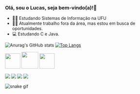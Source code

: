 ### Olá, sou o Lucas, seja bem-vindo(a)!👋


- 👨‍💻 Estudando Sistemas de Informação na UFU
- 👨‍🏭 Atualmente trabalho fora da área, mas estou em busca de oportunidades.
- 💻 Estudando C e Java.

![Anurag's GitHub stats](https://github-readme-stats.vercel.app/api?username=aflucasgabriel&show_icons=true&theme=github_dark)
[![Top Langs](https://github-readme-stats.vercel.app/api/top-langs/?username=aflucasgabriel&hide_progress=true&layout=compact&theme=github_dark)](https://github.com/anuraghazra/github-readme-stats)

<img width = "50" height="50" src="https://cdn.jsdelivr.net/gh/devicons/devicon/icons/c/c-original.svg" />   <img width = "55" height="55" src="https://cdn.jsdelivr.net/gh/devicons/devicon/icons/java/java-original-wordmark.svg" />   <img width = "50" height="50" src="https://cdn.jsdelivr.net/gh/devicons/devicon/icons/haskell/haskell-original.svg" />

<div>

<a href = "https://www.instagram.com/_iamlucxs/" target="_blank"><img src = "https://img.shields.io/badge/Instagram-E4405F?style=for-the-badge&logo=instagram&logoColor=white" target = "_blank"></a> <a href = "https://www.linkedin.com/in/aflucasgabriel/" target="_blank"><img src = "https://img.shields.io/badge/LinkedIn-0077B5?style=for-the-badge&logo=linkedin&logoColor=white" target = "_blank"></a> <a href = "https://discord.gg/japadev" target="_blank"><img src = "https://img.shields.io/badge/Discord-7289DA?style=for-the-badge&logo=discord&logoColor=white" target = "_blank"></a> <a href = "mailto:lucasgabriel.1234@hotmail.com" target="_blank"><img src = "https://img.shields.io/badge/Microsoft_Outlook-0078D4?style=for-the-badge&logo=microsoft-outlook&logoColor=white" target = "_blank"></a>

</div>

![snake gif](https://github.com/aflucasgabriel/aflucasgabriel/blob/output/github-contribution-grid-snake.svg)
          
          
                 
  
